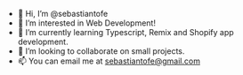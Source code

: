 - 👋 Hi, I’m @sebastiantofe
- 👀 I’m interested in Web Development!
- 🌱 I’m currently learning Typescript, Remix and Shopify app development.
- 💞️ I’m looking to collaborate on small projects.
- 📫 You can email me at sebastiantofe@gmail.com

<!---
sebastiantofe/sebastiantofe is a ✨ special ✨ repository because its `README.md` (this file) appears on your GitHub profile.
You can click the Preview link to take a look at your changes.
--->
